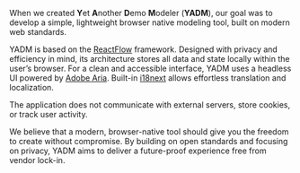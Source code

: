 When we created **Y**et **A**nother **D**emo **M**odeler (**YADM**), our goal was to develop a simple, lightweight browser native modeling tool, built on modern web standards.

YADM is based on the [ReactFlow](https://www.reactflow.io) framework. Designed with privacy and efficiency in mind, its architecture stores all data and state locally within the user’s browser.
For a clean and accessible interface, YADM uses a headless UI powered by [Adobe Aria](https://react-spectrum.adobe.com/react-aria/).
Built-in [i18next](https://www.i18next.com/) allows effortless translation and localization.

The application does not communicate with external servers, store cookies, or track user activity.

We believe that a modern, browser-native tool should give you the freedom to create without compromise. By building on open standards and focusing on privacy, YADM aims to deliver a future-proof experience free from vendor lock-in.
